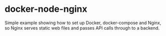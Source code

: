 # docker-node-nginx
Simple example showing how to set up Docker, docker-compose and Nginx, so Nginx serves static web files and passes API calls through to a backend.
